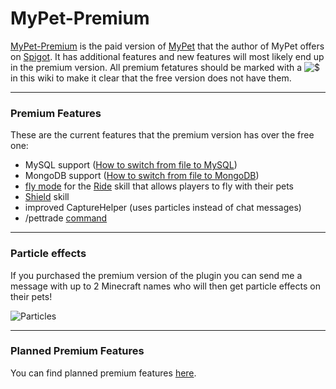 # MyPet-Premium

[MyPet-Premium](https://www.spigotmc.org/resources/mypet-premium.17566/) is the paid version of [MyPet](https://www.spigotmc.org/resources/mypet.12725/) that the author of MyPet offers on [Spigot](https://www.spigotmc.org/). It has additional features and new features will most likely end up in the premium version. All premium fetatures should be marked with a ![$](/wiki/images/premium.gif) in this wiki to make it clear that the free version does not have them.

----

### Premium Features

These are the current features that the premium version has over the free one:

*  MySQL support ([How to switch from file to MySQL](how_to_upgrade_from_file_to_mysql))
*  MongoDB support ([How to switch from file to MongoDB](how_to_upgrade_from_file_to_mongodb))
*  [fly mode](skills/ride#demonstration) for the [Ride](skills/ride) skill that allows players to fly with their pets
*  [Shield](skills/shield) skill
*  improved CaptureHelper (uses particles instead of chat messages)
*  /pettrade [command](commands)

----
### Particle effects

If you purchased the premium version of the plugin you can send me a message with up to 2 Minecraft names who will then get particle effects on their pets!

![Particles](/wiki/images/particles.gif)

----

###  Planned Premium Features

You can find planned premium features [here](https://github.com/xXKeyleXx/MyPet/issues?q=is%3Aissue+is%3Aopen+label%3APremium+-label%3ABug+-label%3A%22Bug+(Unconfirmed)%22).

